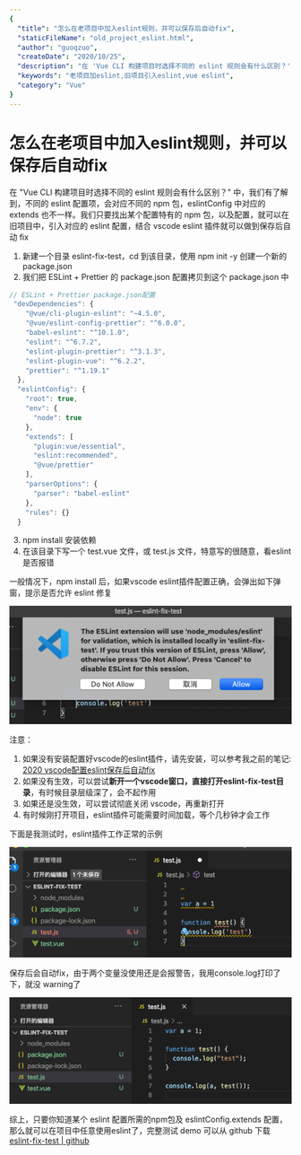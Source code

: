```yaml
---
{
  "title": "怎么在老项目中加入eslint规则，并可以保存后自动fix",
  "staticFileName": "old_project_eslint.html",
  "author": "guoqzuo",
  "createDate": "2020/10/25",
  "description": "在 'Vue CLI 构建项目时选择不同的 eslint 规则会有什么区别？' 中，我们有了解到，不同的 eslint 配置项，会对应不同的 npm 包，eslintConfig 中对应的 extends 也不一样。我们只要找出某个配置特有的 npm 包，以及配置，就可以在旧项目中，引入对应的 eslint 配置，结合 vscode eslint 插件就可以做到保存后自动 fix",
  "keywords": "老项目加eslint,旧项目引入eslint,vue eslint",
  "category": "Vue"
}
---
```

# 怎么在老项目中加入eslint规则，并可以保存后自动fix

在 "Vue CLI 构建项目时选择不同的 eslint 规则会有什么区别？" 中，我们有了解到，不同的 eslint 配置项，会对应不同的 npm 包，eslintConfig 中对应的 extends 也不一样。我们只要找出某个配置特有的 npm 包，以及配置，就可以在旧项目中，引入对应的 eslint 配置，结合 vscode eslint 插件就可以做到保存后自动 fix

1. 新建一个目录 eslint-fix-test，cd 到该目录，使用 npm init -y 创建一个新的 package.json
2. 我们把 ESLint + Prettier 的 package.json 配置拷贝到这个 package.json 中

```js
// ESLint + Prettier package.json配置
 "devDependencies": {
    "@vue/cli-plugin-eslint": "~4.5.0",
    "@vue/eslint-config-prettier": "^6.0.0",
    "babel-eslint": "^10.1.0",
    "eslint": "^6.7.2",
    "eslint-plugin-prettier": "^3.1.3",
    "eslint-plugin-vue": "^6.2.2",
    "prettier": "^1.19.1"
  },
  "eslintConfig": {
    "root": true,
    "env": {
      "node": true
    },
    "extends": [
      "plugin:vue/essential",
      "eslint:recommended",
      "@vue/prettier"
    ],
    "parserOptions": {
      "parser": "babel-eslint"
    },
    "rules": {}
  }
```

3. npm install 安装依赖
4. 在该目录下写一个 test.vue 文件，或 test.js 文件，特意写的很随意，看eslint是否报错

一般情况下，npm install 后，如果vscode eslint插件配置正确，会弹出如下弹窗，提示是否允许 eslint 修复

![eslint-fix-1.png](../../../images/blog/vue/eslint-fix-1.png)

注意：
1. 如果没有安装配置好vscode的eslint插件，请先安装，可以参考我之前的笔记: [2020 vscode配置eslint保存后自动fix](http://www.zuo11.com/blog/2019/10/devtools_autofix.html)
2. 如果没有生效，可以尝试**新开一个vscode窗口，直接打开eslint-fix-test目录**，有时候目录层级深了，会不起作用
3. 如果还是没生效，可以尝试彻底关闭 vscode，再重新打开
4. 有时候刚打开项目，eslint插件可能需要时间加载，等个几秒钟才会工作

下面是我测试时，eslint插件工作正常的示例

![eslint-fix-2.png](../../../images/blog/vue/eslint-fix-2.png)

保存后会自动fix，由于两个变量没使用还是会报警告，我用console.log打印了下，就没 warning了

![eslint-fix-3.png](../../../images/blog/vue/eslint-fix-3.png)

综上，只要你知道某个 eslint 配置所需的npm包及 eslintConfig.extends 配置，那么就可以在项目中任意使用eslint了，完整测试 demo 可以从 github 下载 [eslint-fix-test | github](https://github.com/zuoxiaobai/fedemo/tree/master/src/DebugDemo/eslint-fix-test)

